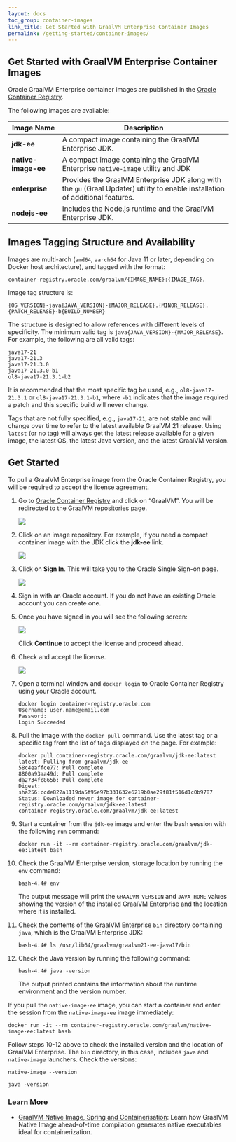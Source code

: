 ```yaml
---
layout: docs
toc_group: container-images
link_title: Get Started with GraalVM Enterprise Container Images
permalink: /getting-started/container-images/
---
```


## Get Started with GraalVM Enterprise Container Images

Oracle GraalVM Enterprise container images are published in the [Oracle Container Registry](https://container-registry.oracle.com).

The following images are available:

| Image Name      | Description                                        
------------------------------------------------------------------------------------------------------------------------------------------------------------|-----------|
| **jdk-ee**          | A compact image containing the GraalVM Enterprise JDK. |
| **native-image-ee** | A compact image containing the GraalVM Enterprise `native-image` utility and JDK |
| **enterprise**      | Provides the GraalVM Enterprise JDK along with the `gu` (Graal Updater) utility to enable installation of additional features. |
| **nodejs-ee**       | Includes the Node.js runtime and the GraalVM Enterprise JDK. |

## Images Tagging Structure and Availability

Images are multi-arch (`amd64`, `aarch64` for Java 11 or later, depending on Docker host architecture), and tagged with the format:

```
container-registry.oracle.com/graalvm/{IMAGE_NAME}:{IMAGE_TAG}.
```

Image tag structure is:

```
{OS_VERSION}-java{JAVA_VERSION}-{MAJOR_RELEASE}.{MINOR_RELEASE}.{PATCH_RELEASE}-b{BUILD_NUMBER}
```

The structure is designed to allow references with different levels of specificity. 
The minimum valid tag is `java{JAVA_VERSION}-{MAJOR_RELEASE}`. For example, the following are all valid tags:

```
java17-21
java17-21.3
java17-21.3.0
java17-21.3.0-b1
ol8-java17-21.3.1-b2
```

It is recommended that the most specific tag be used, e.g., `ol8-java17-21.3.1` or `ol8-java17-21.3.1-b1`, where `-b1` indicates that the image required a patch and this specific build will never change.

Tags that are not fully specified, e.g., `java17-21`, are not stable and will change over time to refer to the latest available GraalVM 21 release. Using `latest` (or no tag) will always get the latest release available for a given image, the latest OS, the latest Java version, and the latest GraalVM version.

## Get Started

To pull a GraalVM Enterprise image from the Oracle Container Registry, you will be required to accept the license agreement. 

1. Go to [Oracle Container Registry](https://container-registry.oracle.com/) and click on “GraalVM”. You will be redirected to the GraalVM repositories page.

    ![](../img/ocr.png)

2. Click on an image repository. For example, if you need a compact container image with the JDK click the **jdk-ee** link.

    ![](../img/graalvm_repositories.png)

3. Click on **Sign In**. This will take you to the Oracle Single Sign-on page.

    ![](../img/sign-in.png)

4. Sign in with an Oracle account. If you do not have an existing Oracle account you can create one.

5. Once you have signed in you will see the following screen:

    ![](../img/license_review.png)

    Click **Continue** to accept the license and proceed ahead.

6. Check and accept the license.

    ![](../img/licence_accepted.png)

7. Open a terminal window and `docker login` to Oracle Container Registry using your Oracle account.

    ```shell
    docker login container-registry.oracle.com
    Username: user.name@email.com
    Password: 
    Login Succeeded
    ```

8. Pull the image with the `docker pull` command.  Use the latest tag or a specific tag from the list of tags displayed on the page. For example:

    ```shell
    docker pull container-registry.oracle.com/graalvm/jdk-ee:latest
    latest: Pulling from graalvm/jdk-ee
    58c4eaffce77: Pull complete 
    8800a93aa49d: Pull complete 
    da2734fc865b: Pull complete 
    Digest: sha256:ccde822a1119da5f95e97b331632e6219b0ae29f81f516d1c0b9787
    Status: Downloaded newer image for container-registry.oracle.com/graalvm/jdk-ee:latest
    container-registry.oracle.com/graalvm/jdk-ee:latest
    ```

9. Start a container from the `jdk-ee` image and enter the bash session with the following `run` command:

    ```shell
    docker run -it --rm container-registry.oracle.com/graalvm/jdk-ee:latest bash
    ```

10. Check the GraalVM Enterprise version, storage location by running the `env` command:

    ```shell
    bash-4.4# env
    ```
    The output message will print the `GRAALVM_VERSION` and `JAVA_HOME` values showing the version of the installed GraalVM Enterprise and the location where it is installed.

11. Check the contents of the GraalVM Enterprise `bin` directory containing `java`, which is the GraalVM Enterprise JDK:

    ```shell
    bash-4.4# ls /usr/lib64/graalvm/graalvm21-ee-java17/bin
    ```

12. Check the Java version by running the following command:
 
    ```shell
    bash-4.4# java -version
    ```
    The output printed contains the information about the runtime environment and the version number.

If you pull the `native-image-ee` image, you can start a container and enter the session from the `native-image-ee` image immediately:

```shell
docker run -it --rm container-registry.oracle.com/graalvm/native-image-ee:latest bash
```

Follow steps 10-12 above to check the installed version and the location of GraalVM Enterprise. The `bin` directory, in this case, includes `java` and `native-image` launchers. Check the versions:

```shell
native-image --version
```

```shell
java -version
```

### Learn More

- [GraalVM Native Image, Spring and Containerisation](https://luna.oracle.com/lab/fdfd090d-e52c-4481-a8de-dccecdca7d68): Learn how GraalVM Native Image ahead-of-time compilation generates native executables ideal for containerization. 